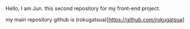 Hello, I am Jun. this second repository for my front-end project.

my main repository github is (rokugatsua)[https://github.com/rokugatsua]
